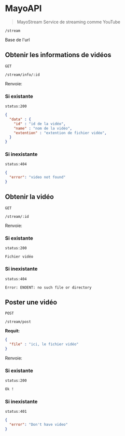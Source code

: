 # MayoAPI
> MayoStream
Service de streaming comme YouTube
```
/stream
```
Base de l'url
## Obtenir les informations de vidéos
`GET`
```
/stream/info/:id
```
Renvoie: 
### __Si existante__
`status:200`
```json
{
  "data" : {
    "id" : "id de la vidéo",
    "name" : "nom de la vidéo",
    "extention" : "extention de fichier vidéo",
  }
}
```
### __Si inexistante__ 
`status:404`
```json
{
  "error": "video not found"
}
```
## Obtenir la vidéo
`GET`
```
/stream/:id
```
Renvoie: 
### __Si existante__
`status:200`
```
Fichier vidéo
```
### __Si inexistante__ 
`status:404`
```
Error: ENOENT: no such file or directory
```
## Poster une vidéo
`POST`
```
/stream/post
```
__Requit:__
```json
{
  "file" : "ici, le fichier vidéo"
}
```
Renvoie: 
### __Si existante__
`status:200`
```txt
Ok !
```
### __Si inexistante__ 
`status:401`
```json
{
  "error": "Don't have video"
}
```

